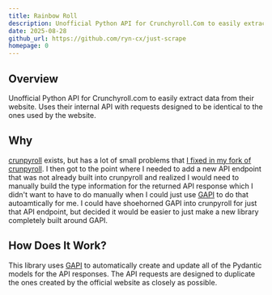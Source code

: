```yaml
---
title: Rainbow Roll
description: Unofficial Python API for Crunchyroll.Com to easily extract data from their website
date: 2025-08-28
github_url: https://github.com/ryn-cx/just-scrape
homepage: 0
---
```


## Overview

Unofficial Python API for Crunchyroll.com to easily extract data from their website. Uses their internal API with requests designed to be identical to the ones used by the website.

## Why

[crunpyroll](https://github.com/stefanodvx/crunpyroll) exists, but has a lot of small problems that [I fixed in my fork of crunpyroll](https://github.com/ryn-cx/crunpyroll). I then got to the point where I needed to add a new API endpoint that was not already built into crunpyroll and realized I would need to manually build the type information for the returned API response which I didn't want to have to do manually when I could just use [GAPI](/projects/good-ass-pydantic-integrator/) to do that autoamtically for me. I could have shoehorned GAPI into crunpyroll for just that API endpoint, but decided it would be easier to just make a new library completely built around GAPI.

## How Does It Work?

This library uses [GAPI](/projects/good-ass-pydantic-integrator/) to automatically create and update all of the Pydantic models for the API responses. The API requests are designed to duplicate the ones created by the official website as closely as possible.